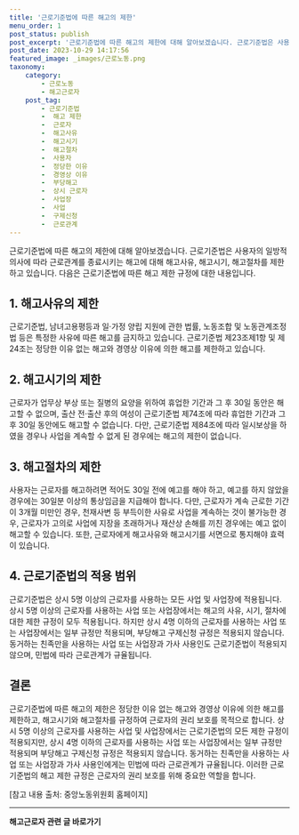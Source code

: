 ```yaml
---
title: '근로기준법에 따른 해고의 제한'
menu_order: 1
post_status: publish
post_excerpt: '근로기준법에 따른 해고의 제한에 대해 알아보겠습니다. 근로기준법은 사용자의 일방적 의사에 따라 근로관계를 종료시키는 해고에 대해 해고사유, 해고시기, 해고절차를 제한하고 있습니다. 다음은 근로기준법에 따른 해고 제한 규정에 대한 내용입니다.'
post_date: 2023-10-29 14:17:56
featured_image: _images/근로노동.png
taxonomy:
    category:
        - 근로노동
        - 해고근로자
    post_tag:
        - 근로기준법
        -  해고 제한
        -  근로자
        -  해고사유
        -  해고시기
        -  해고절차
        -  사용자
        -  정당한 이유
        -  경영상 이유
        -  부당해고
        -  상시 근로자
        -  사업장
        -  사업
        -  구제신청
        -  근로관계
---
```



근로기준법에 따른 해고의 제한에 대해 알아보겠습니다. 근로기준법은 사용자의 일방적 의사에 따라 근로관계를 종료시키는 해고에 대해 해고사유, 해고시기, 해고절차를 제한하고 있습니다. 다음은 근로기준법에 따른 해고 제한 규정에 대한 내용입니다. 

## 1. 해고사유의 제한
근로기준법, 남녀고용평등과 일·가정 양립 지원에 관한 법률, 노동조합 및 노동관계조정법 등은 특정한 사유에 따른 해고를 금지하고 있습니다. 근로기준법 제23조제1항 및 제24조는 정당한 이유 없는 해고와 경영상 이유에 의한 해고를 제한하고 있습니다.

## 2. 해고시기의 제한
근로자가 업무상 부상 또는 질병의 요양을 위하여 휴업한 기간과 그 후 30일 동안은 해고할 수 없으며, 출산 전·출산 후의 여성이 근로기준법 제74조에 따라 휴업한 기간과 그 후 30일 동안에도 해고할 수 없습니다. 다만, 근로기준법 제84조에 따라 일시보상을 하였을 경우나 사업을 계속할 수 없게 된 경우에는 해고의 제한이 없습니다.

## 3. 해고절차의 제한
사용자는 근로자를 해고하려면 적어도 30일 전에 예고를 해야 하고, 예고를 하지 않았을 경우에는 30일분 이상의 통상임금을 지급해야 합니다. 다만, 근로자가 계속 근로한 기간이 3개월 미만인 경우, 천재사변 등 부득이한 사유로 사업을 계속하는 것이 불가능한 경우, 근로자가 고의로 사업에 지장을 초래하거나 재산상 손해를 끼친 경우에는 예고 없이 해고할 수 있습니다. 또한, 근로자에게 해고사유와 해고시기를 서면으로 통지해야 효력이 있습니다.

## 4. 근로기준법의 적용 범위
근로기준법은 상시 5명 이상의 근로자를 사용하는 모든 사업 및 사업장에 적용됩니다. 상시 5명 이상의 근로자를 사용하는 사업 또는 사업장에서는 해고의 사유, 시기, 절차에 대한 제한 규정이 모두 적용됩니다. 하지만 상시 4명 이하의 근로자를 사용하는 사업 또는 사업장에서는 일부 규정만 적용되며, 부당해고 구제신청 규정은 적용되지 않습니다. 동거하는 친족만을 사용하는 사업 또는 사업장과 가사 사용인도 근로기준법이 적용되지 않으며, 민법에 따라 근로관계가 규율됩니다.

## 결론
근로기준법에 따른 해고의 제한은 정당한 이유 없는 해고와 경영상 이유에 의한 해고를 제한하고, 해고시기와 해고절차를 규정하여 근로자의 권리 보호를 목적으로 합니다. 상시 5명 이상의 근로자를 사용하는 사업 및 사업장에서는 근로기준법의 모든 제한 규정이 적용되지만, 상시 4명 이하의 근로자를 사용하는 사업 또는 사업장에서는 일부 규정만 적용되며 부당해고 구제신청 규정은 적용되지 않습니다. 동거하는 친족만을 사용하는 사업 또는 사업장과 가사 사용인에게는 민법에 따라 근로관계가 규율됩니다. 이러한 근로기준법의 해고 제한 규정은 근로자의 권리 보호를 위해 중요한 역할을 합니다.

[참고 내용 출처: 중앙노동위원회 홈페이지]


<!-- wp:separator -->
<hr class="wp-block-separator has-alpha-channel-opacity"/>
<!-- /wp:separator -->

<!-- wp:group {"backgroundColor":"base","layout":{"type":"constrained"}} -->
<div class="wp-block-group has-base-background-color has-background"><!-- wp:paragraph {"align":"center","fontSize":"medium"} -->
<p class="has-text-align-center has-large-font-size"><strong>해고근로자 관련 글 바로가기</strong></p>
<!-- /wp:paragraph -->


<!-- wp:latest-posts
{"categories":[{"id":12660,"count":19,"description":"","link":"https://uknowlaw.com/category/%ed%95%b4%ea%b3%a0%ea%b7%bc%eb%a1%9c%ec%9e%90/","name":"해고근로자","slug":"해고근로자","taxonomy":"category","parent":0,"meta":[],"_links":{"self":[{"href":"https://uknowlaw.com/wp-json/wp/v2/categories/12660"}],"collection":[{"href":"https://uknowlaw.com/wp-json/wp/v2/categories"}],"about":[{"href":"https://uknowlaw.com/wp-json/wp/v2/taxonomies/category"}],"wp:post_type":[{"href":"https://uknowlaw.com/wp-json/wp/v2/posts?categories=12660"}],"curies":[{"name":"wp","href":"https://api.w.org/{rel}","templated":true}]}}],"postsToShow":100,"excerptLength":28,"postLayout":"grid","columns":2,"featuredImageAlign":"left","featuredImageSizeSlug":"large","fontSize":"medium"} /--></div>
<!-- /wp:group -->